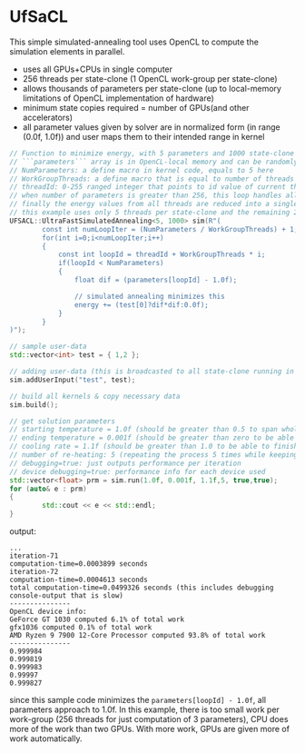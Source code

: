 # UfSaCL

This simple simulated-annealing tool uses OpenCL to compute the simulation elements in parallel.

- uses all GPUs+CPUs in single computer
- 256 threads per state-clone (1 OpenCL work-group per state-clone)
- allows thousands of parameters per state-clone (up to local-memory limitations of OpenCL implementation of hardware)
- minimum state copies required = number of GPUs(and other accelerators)
- all parameter values given by solver are in normalized form (in range (0.0f, 1.0f)) and user maps them to their intended range in kernel

```C++
// Function to minimize energy, with 5 parameters and 1000 state-clone (that run in parallel)
// ```parameters``` array is in OpenCL-local memory and can be randomly accessed for any element fast (some GPUs have only several cycles latency in accessing this memory)
// NumParameters: a define macro in kernel code, equals to 5 here
// WorkGroupThreads: a define macro that is equal to number of threads per state-clone (256 currently)
// threadId: 0-255 ranged integer that points to id value of current thread in work-group in OpenCL kernel execution
// when number of parameters is greater than 256, this loop handles all extra iterations per thread
// finally the energy values from all threads are reduced into a single energy result (simply summed in parallel)
// this example uses only 5 threads per state-clone and the remaining 251 threads are idle
UFSACL::UltraFastSimulatedAnnealing<5, 1000> sim(R"(
        const int numLoopIter = (NumParameters / WorkGroupThreads) + 1;
        for(int i=0;i<numLoopIter;i++)
        {
            const int loopId = threadId + WorkGroupThreads * i;
            if(loopId < NumParameters)
            {
                float dif = (parameters[loopId] - 1.0f);

                // simulated annealing minimizes this
                energy += (test[0]?dif*dif:0.0f);
            }
        }
)");

// sample user-data 
std::vector<int> test = { 1,2 };

// adding user-data (this is broadcasted to all state-clone running in GPUs/CPUs)
sim.addUserInput("test", test);

// build all kernels & copy necessary data
sim.build();

// get solution parameters
// starting temperature = 1.0f (should be greater than 0.5 to span whole sarch-space in initial iteration)
// ending temperature = 0.001f (should be greater than zero to be able to finish computing)
// cooling rate = 1.1f (should be greater than 1.0 to be able to finish computing)
// number of re-heating: 5 (repeating the process 5 times while keeping best parameters, default=5)
// debugging=true: just outputs performance per iteration
// device debugging=true: performance info for each device used
std::vector<float> prm = sim.run(1.0f, 0.001f, 1.1f,5, true,true);
for (auto& e : prm)
{
        std::cout << e << std::endl;
}
```

output:

```
...
iteration-71
computation-time=0.0003899 seconds
iteration-72
computation-time=0.0004613 seconds
total computation-time=0.0499326 seconds (this includes debugging console-output that is slow)
---------------
OpenCL device info:
GeForce GT 1030 computed 6.1% of total work
gfx1036 computed 0.1% of total work
AMD Ryzen 9 7900 12-Core Processor computed 93.8% of total work
---------------
0.999984
0.999819
0.999983
0.99997
0.999827
```
since this sample code minimizes the ```parameters[loopId] - 1.0f```, all parameters approach to 1.0f. In this example, there is too small work per work-group (256 threads for just computation of 3 parameters), CPU does more of the work than two GPUs. With more work, GPUs are given more of work automatically.
